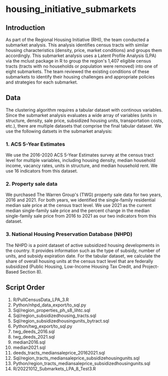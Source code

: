 # housing_initiative_submarkets

## Introduction
As part of the Regional Housing Initiative (RHI), the team conducted a submarket analysis. This analysis identifies census tracts with similar housing characteristics (density, price, market conditions) and groups them accordingly. This submarket analysis uses a Latent Profile Analysis (LPA) via the mclust package in R to group the region's 1,407 eligible census tracts (tracts with no households or population were removed) into one of eight submarkets. The team reviewed the existing conditions of these submarkets to identify their housing challenges and appropriate policies and strategies for each submarket.

## Data
The clustering algorithm requires a tabular dataset with continous variables. Since the submarket analysis evaluates a wide array of variables (units in structure, density, sale price, subsidized housing units, transportation costs, etc.), there are multiple datasets that comprise the final tabular dataset. We use the following datsets in the submarket analysis:

### 1. ACS 5-Year Estimates
We use the 2016-2020 ACS 5-Year Estimates survey at the census tract level for multiple variables, including housing density, median household income, vacancy rates, units in structure, and median household rent. We use 16 indicators from this dataset.

### 2. Property sale data
We purchased The Warren Group's (TWG) property sale data for two years, 2016 and 2021. For both years, we identified the single-family residential median sale price at the census tract level. We use 2021 as the current median single-family sale price and the percent change in the median single-family sale price from 2016 to 2021 as our two indicators from this dataset.

### 3. National Housing Preservation Database (NHPD)
The NHPD is a point dataset of active subsidized housing developments in the country. It provides information such as the type of subsidy, number of units, and subsidy expiration date. For the tabular dataset, we calculate the share of overall housing units at the census tract level that are federally subsidized (Public Housing, Low-Income Housing Tax Credit, and Project-Based Section 8).

## Script Order

1.    R/PullCensusData_LPA_3.R
2.    Python/nhpd_data_export/to_sql.py
3.    Sql/region_properties_ph_s8_lihtc.sql
4.    Sql/region_subsidizedhousing_tracts.sql
5.    Sql/region_subsidizedhousingunits_bytract.sql
6.    Python/twg_export/to_sql.py
7.    twg_deeds_2016.sql
8.    twg_deeds_2021.sql
8.    median2016.sql
9.    median2021.sql
10.   deeds_tracts_mediansaleprice_20162021.sql
11.   Sql/region_tracts_mediansaleprice_subsidizehousingunits.sql
12.   Python/region_tracts_mediansaleprice_subsidizedhousingunits.sql
13.   R/20221012_Submarkets_LPA_8_Test3.R
